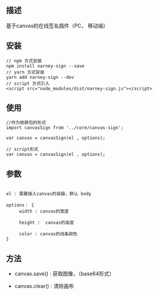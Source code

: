 ## 描述

基于canvas的在线签名插件（PC， 移动端）

## 安装

```
// npm 方式安装
npm install narney-sign --save
// yarn 方式安装
yarn add narney-sign --dev
// script 方式引入
<script src="node_modules/dist/narney-sign.js"></script>
```

## 使用

```
//作为依赖包的形式
import canvasSign from '../core/canvas-sign';

var canvas = canvasSign(el , options);

// script形式
var canvas = canvasSign(el , options);
```

## 参数

```

el : 需要插入canvas的容器，默认 body

options： {
     width : canvas的宽度

     height :  canvas的高度

     color : canvas的线条颜色
}

```

## 方法

- canvas.save() : 获取图像，（base64形式）

- canvas.clear() : 清除画布
